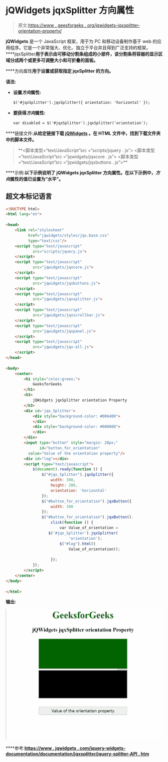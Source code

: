 # jQWidgets jqxSplitter 方向属性

> 原文:[https://www . geesforgeks . org/jqwidgets-jqxsplitter-orientation-property/](https://www.geeksforgeeks.org/jqwidgets-jqxsplitter-orientation-property/)

**jQWidgets** 是一个 JavaScript 框架，用于为 PC 和移动设备制作基于 web 的应用程序。它是一个非常强大、优化、独立于平台并且得到广泛支持的框架。****jqxSplitter**用于表示由可移动分割条组成的小部件，该分割条将容器的显示区域分成两个或更多可调整大小和可折叠的面板。**

****方向属性**用于设置或获取指定 jqxSplitter 的方向。**

****语法:****

*   **设置*方向*属性:**

    ```html
    $('#jqxSplitter').jqxSplitter({ orientation: 'horizontal' });
    ```

*   **要获得*方向*属性:**

    ```html
    var disabled = $('#jqxSplitter').jqxSplitter('orientation');
    ```

****链接文件:**从给定链接下载 [jQWidgets](https://www.jqwidgets.com/download/) 。在 HTML 文件中，找到下载文件夹中的脚本文件。**

> <link rel="”stylesheet”" href="”jqwidgets/styles/jqx.base.css”" type="”text/css”/"> **<脚本类型=“text/JavaScript”src =“scripts/jquery . js”></script>
> <脚本类型=“text/JavaScript”src =“jqwidgets/jqxcore . js”></script>
> <脚本类型=“text/JavaScript”src =“jqwidgets/jqxbuttons . js”>**

****示例:**以下示例说明了 jQWidgets **jqxSplitter 方向**属性。在以下示例中，*方向*属性的值已设置为“水平”。**

## **超文本标记语言**

```html
<!DOCTYPE html>
<html lang="en">

<head>
    <link rel="stylesheet"
          href="jqwidgets/styles/jqx.base.css"
          type="text/css"/>
    <script type="text/javascript" 
            src="scripts/jquery.js">
    </script>
    <script type="text/javascript" 
            src="jqwidgets/jqxcore.js">
    </script>
    <script type="text/javascript" 
            src="jqwidgets/jqxbuttons.js">
    </script>
    <script type="text/javascript" 
            src="jqwidgets/jqxsplitter.js">
    </script>
    <script type="text/javascript" 
            src="jqwidgets/jqxscrollbar.js">
    </script>
    <script type="text/javascript" 
            src="jqwidgets/jqxpanel.js">
    </script>
    <script type="text/javascript" 
            src="jqwidgets/jqx-all.js">
    </script>
</head>

<body>
    <center>
        <h1 style="color:green;">
            GeeksforGeeks
        </h1>
        <h3>
            jQWidgets jqxSplitter orientation Property
        </h3>
        <div id='jqx_Splitter'>
            <div style="background-color: #006400">
            </div>
            <div style="background-color: #000000">
            </div>
        </div>
        <input type="button" style="margin: 28px;" 
               id="button_for_orientation" 
          value="Value of the orientation property"/>
        <div id="log"></div>
        <script type="text/javascript">
            $(document).ready(function () {
                $("#jqx_Splitter").jqxSplitter({
                    width: 300,
                    height: 200,
                    orientation: 'horizontal'
                });
                $("#button_for_orientation").jqxButton({
                    width: 300
                });
                $("#button_for_orientation").jqxButton().
                    click(function () {
                        var Value_of_orientation = 
                   $('#jqx_Splitter').jqxSplitter(
                            'orientation');
                        $("#log").html((
                            Value_of_orientation));

                    });
            });
        </script>
    </center>
</body>

</html>
```

****输出:****

**![](img/6437b97f127199be34b53dfe5c981a70.png)**

****参考:**[https://www . jqwidgets . com/jquery-widgets-documentation/documentation/jqxsplitter/jquery-splitter-API . htm](https://www.jqwidgets.com/jquery-widgets-documentation/documentation/jqxsplitter/jquery-splitter-api.htm)**